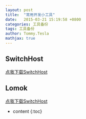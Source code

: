 ```yaml
---
layout: post
title:  "常用开发小工具"
date:   2015-03-21 15:19:58 +0800
categories: 工具备份
tags: 工具备份
author: Tommy.Tesla
mathjax: true
---
```


## SwitchHost
[点我下载SwitchHost](/resources/SwitchHost.rar)

## Lomok
[点我下载SwitchHost](/resources/lombok.jar)


* content
{:toc}